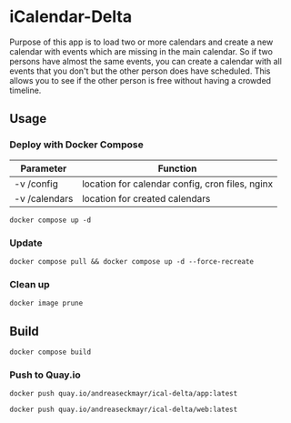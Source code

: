 # iCalendar-Delta

Purpose of this app is to load two or more calendars and create a new calendar with events which are missing in the main calendar. So if two persons have almost the same events, you can create a calendar with all events that you don't but the other person does have scheduled. This allows you to see if the other person is free without having a crowded timeline.

## Usage

### Deploy with Docker Compose

| Parameter     | Function                                        |
| ------------- | ----------------------------------------------- |
| -v /config    | location for calendar config, cron files, nginx |
| -v /calendars | location for created calendars                  |

```/bin/bash
docker compose up -d
```

### Update

```/bin/bash
docker compose pull && docker compose up -d --force-recreate
```

### Clean up

```/bin/bash
docker image prune
```

## Build

```/bin/bash
docker compose build
```

### Push to Quay.io

```/bin/bash
docker push quay.io/andreaseckmayr/ical-delta/app:latest
```

```/bin/bash
docker push quay.io/andreaseckmayr/ical-delta/web:latest
```
